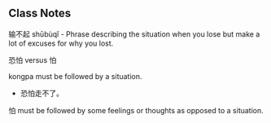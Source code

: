
## Class Notes

输不起 shūbùqǐ - Phrase describing the situation when you lose but make a lot of excuses for why you lost.

恐怕 versus 怕

kongpa must be followed by a situation.

- 恐怕走不了。

怕 must be followed by some feelings or thoughts as opposed to a situation.
